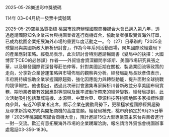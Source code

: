 
2025-05-28樂透彩中獎號碼

                                
114年 03~04月統一發票中獎號碼
                             
2025-05-29空氣品質指標
                              桃園市政府辦理國際商機媒合大會已邁入第八年，透過邀請國際知名企業來台與桃園業者進行商機媒合，協助業者爭取實質海外訂單，已成為桃園企業拓展海外市場的重要年度活動之一。今（27）日舉辦的「2025全球變局與美國新政大解析研討會」，作為今年系列活動首場，聚焦國際政經變局下的產業應對策略。經發局表示，此次研討會特別邀請暢銷書《變局中的抉擇：大國博弈下CEO的必修課》作者——外貿協會資深顧問李牮斯、美國市場研究員張之華，以及聯發國際資深督導莊伯仲等，針對美國近期在關稅、製造業回流等政策的走向，分享對企業營運策略與市場佈局的觀察與分析。經發局副局長耿彥偉表示，市府將持續協助企業掌握國際趨勢，強化因應能力與轉型動能，提升面對全球挑戰的競爭韌性。他也指出，透過此次研討會邀集專家解析川普新政並分享美國布局實務，期盼業者能有效因應對等關稅及匯率波動所帶來的經營變數。經發局提到，此次活動吸引包括華城電機、本源興、中華台亞、亞源科技等桃園地區多家指標性廠商參與，有近70家業者出席，顯示企業在變動局勢下，更積極掌握國際經貿趨勢及尋求新策略方向與開拓商機的高度意願。經發局補充，桃市府預定於9月25日舉辦「2025年桃園國際媒合商機大會」，預計邀請15位大型專業買主來台與業者進行一對一交流。歡迎有意拓展海外市場的企業踴躍洽詢，報名請洽外貿協會桃園辦事處電話03-356-1836。